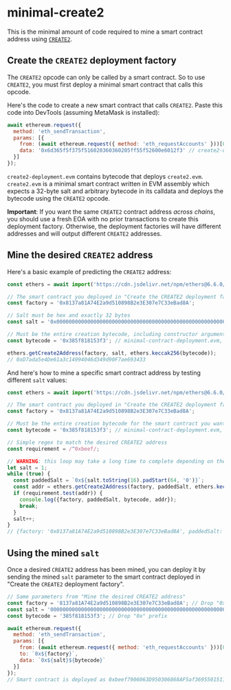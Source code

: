 # minimal-create2

This is the minimal amount of code required to mine a smart contract address using [`CREATE2`](https://eips.ethereum.org/EIPS/eip-1014).

## Create the `CREATE2` deployment factory

The `CREATE2` opcode can only be called by a smart contract. So to use `CREATE2`, you must first deploy a minimal smart contract that calls this opcode.

Here's the code to create a new smart contract that calls `CREATE2`. Paste this code into DevTools (assuming MetaMask is installed):

```javascript
await ethereum.request({
  method: 'eth_sendTransaction',
  params: [{
    from: (await ethereum.request({ method: 'eth_requestAccounts' }))[0], // Your currently active MetaMask address
    data: '0x6d365f5f375f516020360360205ff55f52600e6012f3' // create2-deployment.evm, compiled
  }]
});
```

`create2-deployment.evm` contains bytecode that deploys `create2.evm`. `create2.evm` is a minimal smart contract written in EVM assembly which expects a 32-byte salt and arbitrary bytecode in its calldata and deploys the bytecode using the `CREATE2` opcode.

**Important**: If you want the same `CREATE2` contract address *across chains*, you should use a fresh EOA with no prior transactions to create this deployment factory. Otherwise, the deployment factories will have different addresses and will output different `CREATE2` addresses.

## Mine the desired `CREATE2` address

Here's a basic example of predicting the `CREATE2` address:

```javascript
const ethers = await import('https://cdn.jsdelivr.net/npm/ethers@6.6.0/+esm');

// The smart contract you deployed in "Create the CREATE2 deployment factory"
const factory = '0x8137a81A74E2a9d510898B2e3E307e7C33eBad8A';

// Salt must be hex and exactly 32 bytes
const salt = '0x0000000000000000000000000000000000000000000000000000000000000123';

// Must be the entire creation bytecode, including constructor arguments
const bytecode = '0x385f818153f3'; // minimal-contract-deployment.evm, compiled

ethers.getCreate2Address(factory, salt, ethers.keccak256(bytecode));
// 0xD7ada5e4De61a3c14994046d349d90F7ae693433
```

And here's how to mine a specific smart contract address by testing different `salt` values:

```javascript
const ethers = await import('https://cdn.jsdelivr.net/npm/ethers@6.6.0/+esm');

// The smart contract you deployed in "Create the CREATE2 deployment factory"
const factory = '0x8137a81A74E2a9d510898B2e3E307e7C33eBad8A';

// Must be the entire creation bytecode for the smart contract you want to deploy, including constructor arguments
const bytecode = '0x385f818153f3'; // minimal-contract-deployment.evm, compiled

// Simple regex to match the desired CREATE2 address
const requirement = /^0xbeef/;

// WARNING: this loop may take a long time to complete depending on the complexity of the requirement
let salt = 1;
while (true) {
  const paddedSalt = `0x${salt.toString(16).padStart(64, '0')}`;
  const addr = ethers.getCreate2Address(factory, paddedSalt, ethers.keccak256(bytecode));
  if (requirement.test(addr)) {
    console.log({factory, paddedSalt, bytecode, addr});
    break;
  }
  salt++;
}
// {factory: '0x8137a81A74E2a9d510898B2e3E307e7C33eBad8A', paddedSalt: '0x000000000000000000000000000000000000000000000000000000000005c342', bytecode: '0x385f818153f3', addr: '0xbeef7906063D950306868AF5af36955015110f84'}
```

## Using the mined `salt`

Once a desired `CREATE2` address has been mined, you can deploy it by sending the mined `salt` parameter to the smart contract deployed in "Create the `CREATE2` deployment factory".

```javascript
// Same parameters from "Mine the desired CREATE2 address"
const factory = '8137a81A74E2a9d510898B2e3E307e7C33eBad8A'; // Drop "0x" prefix
const salt = '000000000000000000000000000000000000000000000000000000000005c342'; // Drop "0x" prefix
const bytecode = '385f818153f3'; // Drop "0x" prefix

await ethereum.request({
  method: 'eth_sendTransaction',
  params: [{
    from: (await ethereum.request({ method: 'eth_requestAccounts' }))[0], // Your currently active MetaMask address
    to: `0x${factory}`,
    data: `0x${salt}${bytecode}`
  }]
});
// Smart contract is deployed as 0xbeef7906063D950306868AF5af36955015110f84, as predicted
```
